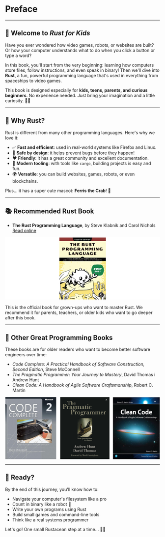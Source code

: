 # Preface

---

## 👋 Welcome to *Rust for Kids*

Have you ever wondered how video games, robots, or websites are built? Or how your computer understands what to do when you click a button or type a word?

In this book, you'll start from the very beginning: learning how computers store files, follow instructions, and even speak in binary! Then we'll dive into **Rust**, a fun, powerful programming language that's used in everything from spaceships to video games.

This book is designed especially for **kids, teens, parents, and curious beginners**. No experience needed. Just bring your imagination and a little curiosity. 🧠✨

---

## 🦀 Why Rust?

Rust is different from many other programming languages. Here's why we love it:

- ✅ **Fast and efficient**: used in real-world systems like Firefox and Linux.
- 🧠 **Safe by design**: it helps prevent bugs before they happen!
- ❤️ **Friendly**: it has a great community and excellent documentation.
- 🧰 **Modern tooling**: with tools like `cargo`, building projects is easy and fun.
- 🌍 **Versatile**: you can build websites, games, robots, or even blockchains.

Plus... it has a super cute mascot: **Ferris the Crab**! 🦀

---

## 📚 Recommended Rust Book

- **The Rust Programming Language**, by Steve Klabnik and Carol Nichols
  [Read online](https://doc.rust-lang.org/book/)

![The Rust Programming Language](./img/rust_book.png)

This is the official book for grown-ups who want to master Rust. We recommend it for parents, teachers, or older kids who want to go deeper after this book.

---

## 📘 Other Great Programming Books

These books are for older readers who want to become better software engineers over time:

- _Code Complete: A Practical Handbook of Software Construction, Second Edition_, Steve McConnell
- _The Pragmatic Programmer: Your Journey to Mastery_, David Thomas i Andrew Hunt
- _Clean Code: A Handbook of Agile Software Craftsmanship_, Robert C. Martin

![Books for developers](./img/books.png)

---

## 🚀 Ready?

By the end of this journey, you'll know how to:

- Navigate your computer's filesystem like a pro
- Count in binary like a robot 🤖
- Write your own programs using Rust
- Build small games and command-line tools
- Think like a real systems programmer

Let's go! One small Rustacean step at a time... 🦀👣
